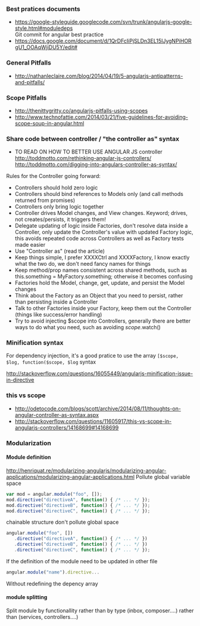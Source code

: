 ### Best pratices documents 
* https://google-styleguide.googlecode.com/svn/trunk/angularjs-google-style.html#moduledeps    
Git commit for angular best practice
* https://docs.google.com/document/d/1QrDFcIiPjSLDn3EL15IJygNPiHORgU1_OOAqWjiDU5Y/edit#

### General Pitfalls

* http://nathanleclaire.com/blog/2014/04/19/5-angularjs-antipatterns-and-pitfalls/

### Scope Pitfalls 

* http://thenittygritty.co/angularjs-pitfalls-using-scopes
* http://www.technofattie.com/2014/03/21/five-guidelines-for-avoiding-scope-soup-in-angular.html

### Share code between controller / "the controller as" syntax 
* TO READ ON HOW TO BETTER USE ANGULAR JS controller    
http://toddmotto.com/rethinking-angular-js-controllers/
http://toddmotto.com/digging-into-angulars-controller-as-syntax/

Rules for the Controller going forward:

* Controllers should hold zero logic
* Controllers should bind references to Models only (and call methods returned from promises)
* Controllers only bring logic together
* Controller drives Model changes, and View changes. Keyword; drives, not creates/persists, it triggers them!
* Delegate updating of logic inside Factories, don't resolve data inside a Controller, only update the Controller's value with updated Factory logic, this avoids repeated code across Controllers as well as Factory tests made easier
* Use "Controller as" (read the article)
* Keep things simple, I prefer XXXXCtrl and XXXXFactory, I know exactly what the two do, we don't need fancy names for things
* Keep method/prop names consistent across shared methods, such as this.something = MyFactory.something; otherwise it becomes confusing
* Factories hold the Model, change, get, update, and persist the Model changes
* Think about the Factory as an Object that you need to persist, rather than persisting inside a Controller
* Talk to other Factories inside your Factory, keep them out the Controller (things like success/error handling)
* Try to avoid injecting $scope into Controllers, generally there are better ways to do what you need, such as avoiding $scope.$watch()

### Minification syntax 

For dependency injection, it's a good pratice to use the array `[$scope, $log, function($scope, $log` syntax

http://stackoverflow.com/questions/16055449/angularjs-minification-issue-in-directive

### this vs scope 
* http://odetocode.com/blogs/scott/archive/2014/08/11/thoughts-on-angular-controller-as-syntax.aspx
* http://stackoverflow.com/questions/11605917/this-vs-scope-in-angularjs-controllers/14168699#14168699

### Modularization 

#### Module definition 

http://henriquat.re/modularizing-angularjs/modularizing-angular-applications/modularizing-angular-applications.html
Pollute global variable space
```` js
var mod = angular.module("foo", []);
mod.directive("directiveA", function() { /* ... */ });
mod.directive("directiveB", function() { /* ... */ });
mod.directive("directiveC", function() { /* ... */ });
````
chainable structure don't pollute global space
```` js
angular.module("foo", [])
   .directive("directiveA", function() { /* ... */ })
   .directive("directiveB", function() { /* ... */ })
   .directive("directiveC", function() { /* ... */ });
````

If the definition of the module need to be updated in other file 
```` js
angular.module("name").directive...
````
Without redefining the depency array 

#### module splitting 

Split module by functionallity rather than by type (inbox, composer....) rather than (services, controllers....)